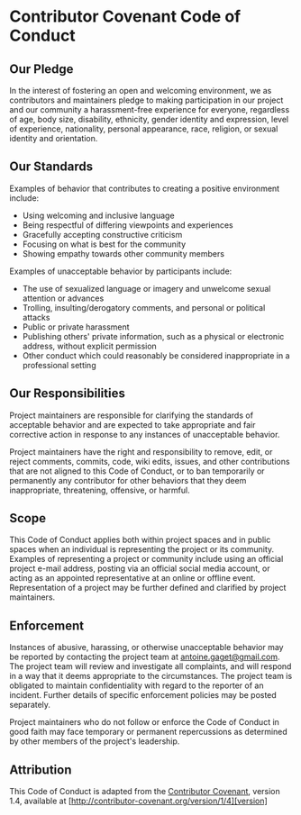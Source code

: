 # Contributor Covenant Code of Conduct

## Our Pledge

In the interest of fostering an open and welcoming environment, 
we as contributors and maintainers pledge to making participation in our project and our community 
a harassment-free experience for everyone, regardless of age, body size, disability, ethnicity, 
gender identity and expression, level of experience, nationality, personal appearance, race, religion, 
or sexual identity and orientation.

## Our Standards

Examples of behavior that contributes to creating a positive environment include:

* Using welcoming and inclusive language
* Being respectful of differing viewpoints and experiences
* Gracefully accepting constructive criticism
* Focusing on what is best for the community
* Showing empathy towards other community members

Examples of unacceptable behavior by participants include:

* The use of sexualized language or imagery and unwelcome sexual attention or advances
* Trolling, insulting/derogatory comments, and personal or political attacks
* Public or private harassment
* Publishing others' private information, such as a physical or electronic address, without explicit permission
* Other conduct which could reasonably be considered inappropriate in a professional setting

## Our Responsibilities

Project maintainers are responsible for clarifying the standards of acceptable behavior 
and are expected to take appropriate and fair corrective action in response to any instances of unacceptable behavior.

Project maintainers have the right and responsibility to remove, edit, or reject comments, 
commits, code, wiki edits, issues, and other contributions that are not aligned to 
this Code of Conduct, or to ban temporarily or permanently any contributor for other behaviors that they deem 
inappropriate, threatening, offensive, or harmful.

## Scope

This Code of Conduct applies both within project spaces and in public spaces when an individual is 
representing the project or its community. Examples of representing a project or community include using an official 
project e-mail address, posting via an official social media account, or acting as an appointed representative 
at an online or offline event. Representation of a project may be further defined and clarified by project maintainers.

## Enforcement

Instances of abusive, harassing, or otherwise unacceptable behavior may be reported by contacting the project 
team at antoine.gaget@gmail.com. The project team will review and investigate all complaints, and will 
respond in a way that it deems appropriate to the circumstances. The project team is obligated to 
maintain confidentiality with regard to the reporter of an incident. Further details of specific enforcement 
policies may be posted separately.

Project maintainers who do not follow or enforce the Code of Conduct in good faith may face 
temporary or permanent repercussions as determined by other members of the project's leadership.

## Attribution

This Code of Conduct is adapted from the [Contributor Covenant][homepage], 
version 1.4, available at [http://contributor-covenant.org/version/1/4][version]

[homepage]: http://contributor-covenant.org
[version]: http://contributor-covenant.org/version/1/4/
